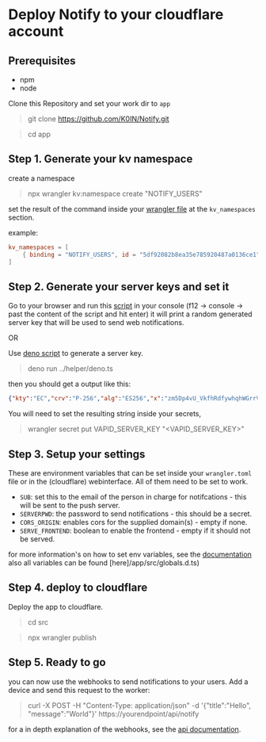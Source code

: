 # Deploy Notify to your cloudflare account

## Prerequisites

* npm
* node

Clone this Repository and set your work dir to `app`

> git clone <https://github.com/K0IN/Notify.git>

> cd app

## Step 1. Generate your kv namespace

create a namespace

> npx wrangler kv:namespace create "NOTIFY_USERS"

set the result of the command inside your [wrangler file](/app/wrangler.toml) at the `kv_namespaces` section.

example:

```toml
kv_namespaces = [
    { binding = "NOTIFY_USERS", id = "5df92082b8ea35e785920487a0136ce1" }
]
```

## Step 2. Generate your server keys and set it

Go to your browser and run this [script](/helper/browser.js) in your console (f12 -> console -> past the content of the script and hit enter)
it will print a random generated server key that will be used to send web notifications.

OR

Use [deno script](/helper/deno.ts) to generate a server key.

> deno run ../helper/deno.ts

then you should get a output like this:

```json
{"kty":"EC","crv":"P-256","alg":"ES256","x":"zm5Dp4vU_VkfhRdfywhqhWGrrVD6C7tUPL67Kj3nBng","y":"CCGWT0EauI5Iejpl8KdLIP8MPmVSK3ahCXlzfCrNkB8","d":"8BaVQJrTXuwcWOkYdHtU349553XWzXWNEjJlSInfUwI","key_ops":["sign"],"ext":true}
```

You will need to set the resulting string inside your secrets,

> wrangler secret put VAPID_SERVER_KEY "&lt;VAPID_SERVER_KEY&gt;"

## Step 3. Setup your settings

These are environment variables that can be set inside your `wrangler.toml` file or in the (cloudflare) webinterface.
All of them need to be set to work.

* `SUB`: set this to the email of the person in charge for notifcations - this will be sent to the push server.
* `SERVERPWD`: the password to send notifications - this should be a secret.
* `CORS_ORIGIN`: enables cors for the supplied domain(s) - empty if none.
* `SERVE_FRONTEND`: boolean to enable the frontend - empty if it should not be served.

for more information's on how to set env variables, see the [documentation](https://developers.cloudflare.com/workers/platform/environment-variables)
also all variables can be found [here]/app/src/globals.d.ts)

## Step 4. deploy to cloudflare

Deploy the app to cloudflare.

> cd src

> npx wrangler publish

## Step 5. Ready to go

you can now use the webhooks to send notifications to your users.
Add a device and send this request to the worker:

> curl -X POST -H "Content-Type: application/json" -d '{"title":"Hello", "message":"World"}' https://yourendpoint/api/notify

for a in depth explanation of the webhooks, see the [api documentation](../api.md).
